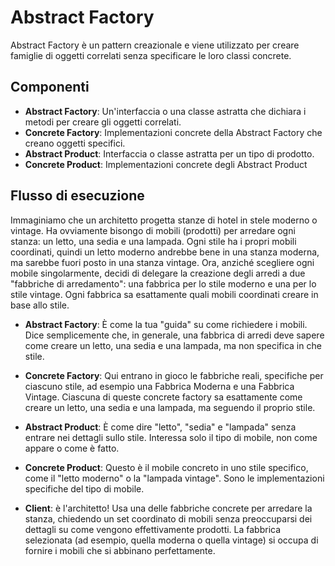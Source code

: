 # Abstract Factory
Abstract Factory è un pattern creazionale e viene utilizzato per creare famiglie di oggetti correlati senza specificare le loro classi concrete. 
## Componenti
- **Abstract Factory**: Un'interfaccia o una classe astratta che dichiara i metodi per creare gli oggetti correlati.
- **Concrete Factory**: Implementazioni concrete della Abstract Factory che creano oggetti specifici.
- **Abstract Product**: Interfaccia o classe astratta per un tipo di prodotto.
- **Concrete Product**: Implementazioni concrete degli Abstract Product
## Flusso di esecuzione
Immaginiamo che un architetto progetta stanze di hotel in stele moderno o vintage. Ha ovviamente bisongo di mobili (prodotti) per arredare ogni stanza: un letto, una sedia e una lampada. Ogni stile ha i propri mobili coordinati, quindi un letto moderno andrebbe bene in una stanza moderna, ma sarebbe fuori posto in una stanza vintage.
Ora, anziché scegliere ogni mobile singolarmente, decidi di delegare la creazione degli arredi a due "fabbriche di arredamento": una fabbrica per lo stile moderno e una per lo stile vintage. Ogni fabbrica sa esattamente quali mobili coordinati creare in base allo stile.

- **Abstract Factory**: È come la tua "guida" su come richiedere i mobili. Dice semplicemente che, in generale, una fabbrica di arredi deve sapere come creare un letto, una sedia e una lampada, ma non specifica in che stile.

- **Concrete Factory**: Qui entrano in gioco le fabbriche reali, specifiche per ciascuno stile, ad esempio una Fabbrica Moderna e una Fabbrica Vintage. Ciascuna di queste concrete factory sa esattamente come creare un letto, una sedia e una lampada, ma seguendo il proprio stile.

- **Abstract Product**: È come dire "letto", "sedia" e "lampada" senza entrare nei dettagli sullo stile. Interessa solo il tipo di mobile, non come appare o come è fatto.

- **Concrete Product**: Questo è il mobile concreto in uno stile specifico, come il "letto moderno" o la "lampada vintage". Sono le implementazioni specifiche del tipo di mobile.

- **Client**: è l'architetto! Usa una delle fabbriche concrete per arredare la stanza, chiedendo un set coordinato di mobili senza preoccuparsi dei dettagli su come vengono effettivamente prodotti. La fabbrica selezionata (ad esempio, quella moderna o quella vintage) si occupa di fornire i mobili che si abbinano perfettamente.